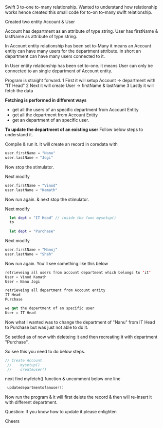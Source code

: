 Swift 3 to-one to-many relationship.
Wanted to understand how relationship works hence created this small code for to-on to-many swift relationship.

Created two entity Account & User

Account has department as an attribute of type string.
User has firstName & lastName as attribute of type string.

In Account entity relationship has been set to-Many 
it means an Account entity can have many users for the department attribute.
in short an department can have many users connected to it.

In User entity relationship has been set to-one.
it means User can only be connected to an single department of Account entity.

Program is straight forward.
1 First it will setup Account -> department with "IT Head"
2 Next it will create User -> firstName & lastName
3 Lastly it will fetch the data

**Fetching is performed in different ways**
- get all the users of an specific department from Account Entity
- get all the department from Account Entity
- get an department of an specific user.

**To update the department of an existing user**
Follow below steps to understand it.

Compile & run it. It will create an record in coredata with 
```swift
user.firstName = "Nanu"
user.lastName = "Jogi"
```

Now stop the stimulator.

Next modify 

```swift
user.firstName = "Vinod"
user.lastName = "Kamath"
```
Now run again. & next stop the stimulator.

Next modify 

```swift
  let dept = "IT Head" // inside the func mysetup() 
  to
  
  let dept = "Purchase"
```

Next modify 

```swift
user.firstName = "Manoj"
user.lastName = "Shah"
```
Now run again.
You'll see something like this below
```swift
retrieveing all users from account department which belongs to 'it'
User = Vinod Kamath
User = Nanu Jogi

retrieveing all department from Account entity
IT Head
Purchase

we get the department of an specific user
User = IT Head
```
Now what I wanted was to change the department of "Nanu" from IT Head to Purchase but was just not able to do it.

So settled as of now with deleteing it and then recreating it with department "Purchase". 

So see this you need to do below steps.

```swift
// Create Account
 //    mysetup() 
 //    createuser()  
```

next find myfetch() function & uncomment below one line

```swift
 updatedepartmentofanuser()
```

Now run the program & it will first delete the record & then will re-insert it with different department.

Question: If you know how to update it please enlighten

Cheers


  
  
  



